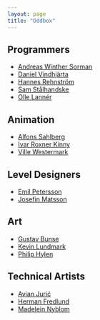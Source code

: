 ```yaml
---
layout: page
title: "Oddbox"
---
```


## Programmers
- [Andreas Winther Sorman](https://www.andreaswinthersorman.com/)
- [Daniel Vindhjärta](http://www.vindhjarta.eu/)
- [Hannes Rehnström](https://hannesrehnstrom.com/)
- [Sam Stålhandske](https://www.samstalhandske.com/)
- [Olle Lannér](https://www.ollelanner.com/)

## Animation
- [Alfons Sahlberg](https://alfonssahlberg.myportfolio.com/)
- [Ivar Roxner Kinny](https://ivarroxnerkinny.com/)
- [Ville Westermark](https://villewestermark.com/)

## Level Designers
- [Emil Petersson](https://www.emilpetersson.com/)
- [Josefin Matsson](https://www.josefinmatsson.com/)

## Art
- [Gustav Bunse](https://gustavbunse.artstation.com/)
- [Kevin Lundmark](https://kevinlundmark.com/)
- [Philip Hylen](https://philiphylen.artstation.com/)

## Technical Artists
- [Avian Jurić]()
- [Herman Fredlund]()
- [Madelein Nyblom](https://www.madeleinnyblom.com/)

